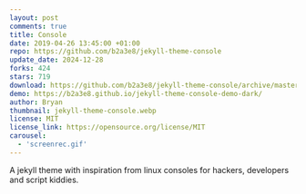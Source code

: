 ```yaml
---
layout: post
comments: true
title: Console
date: 2019-04-26 13:45:00 +01:00
repo: https://github.com/b2a3e8/jekyll-theme-console
update_date: 2024-12-28
forks: 424
stars: 719
download: https://github.com/b2a3e8/jekyll-theme-console/archive/master.zip
demo: https://b2a3e8.github.io/jekyll-theme-console-demo-dark/
author: Bryan
thumbnail: jekyll-theme-console.webp
license: MIT
license_link: https://opensource.org/license/MIT
carousel:
  - 'screenrec.gif'
---
```


A jekyll theme with inspiration from linux consoles for hackers, developers and script kiddies.
